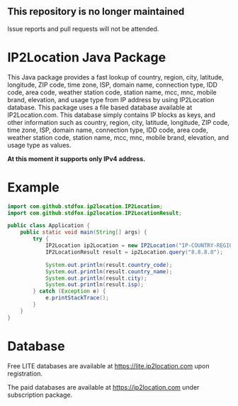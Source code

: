 ## This repository is no longer maintained

Issue reports and pull requests will not be attended.

IP2Location Java Package
========================

This Java package provides a fast lookup of country, region, city, latitude, longitude, ZIP code, time zone, ISP, domain name, connection type, IDD code, area code, weather station code, station name, mcc, mnc, mobile brand, elevation, and usage type from IP address by using IP2Location database. This package uses a file based database available at IP2Location.com. This database simply contains IP blocks as keys, and other information such as country, region, city, latitude, longitude, ZIP code, time zone, ISP, domain name, connection type, IDD code, area code, weather station code, station name, mcc, mnc, mobile brand, elevation, and usage type as values.

**At this moment it supports only IPv4 address.**

Example
=======

```java
import com.github.stdfox.ip2location.IP2Location;
import com.github.stdfox.ip2location.IP2LocationResult;

public class Application {
    public static void main(String[] args) {
        try {
            IP2Location ip2Location = new IP2Location("IP-COUNTRY-REGION-CITY-LATITUDE-LONGITUDE-ZIPCODE-TIMEZONE-ISP-DOMAIN-NETSPEED-AREACODE-WEATHER-MOBILE-ELEVATION-USAGETYPE-SAMPLE.BIN");
            IP2LocationResult result = ip2Location.query("8.8.8.8");

            System.out.println(result.country_code);
            System.out.println(result.country_name);
            System.out.println(result.city);
            System.out.println(result.isp);
        } catch (Exception e) {
            e.printStackTrace();
        }
    }
}

```

Database
========

Free LITE databases are available at https://lite.ip2location.com upon registration.

The paid databases are available at https://ip2location.com under subscription package.
